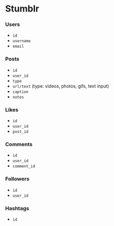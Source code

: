 # Stumblr

### Users
* `id`
* `username`
* `email`

### Posts
* `id`
* `user_id`
* `type`
* `url/text` (type: videos, photos, gifs, text input)
* `caption`
* `notes`

### Likes
* `id`
* `user_id`
* `post_id`

### Comments
* `id`
* `user_id`
* `comment_id`

### Followers
* `id`
* `user_id`

### Hashtags
* `id`
